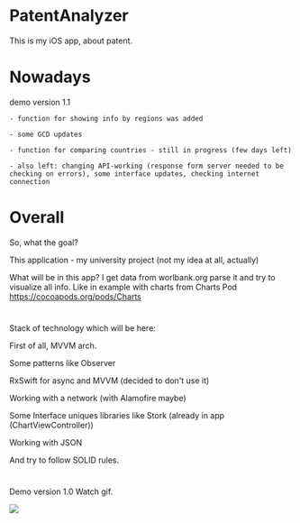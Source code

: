 # PatentAnalyzer
This is my  iOS app, about patent. 

# Nowadays
demo version 1.1 

    - function for showing info by regions was added
    
    - some GCD updates
    
    - function for comparing countries - still in progress (few days left)
    
    - also left: changing API-working (response form server needed to be checking on errors), some interface updates, checking internet connection

# Overall

So, what the goal?

This application - my university project (not my idea at all, actually)

What will be in this app?
I get data from worlbank.org parse it and try to visualize all info.
Like in example with charts from Charts Pod https://cocoapods.org/pods/Charts
#
Stack of technology which will be here:
  
  First of all, MVVM arch.
  
  Some patterns like Observer
  
  RxSwift for async and MVVM (decided to don't use it)
  
  Working with a network (with Alamofire maybe)
  
  Some Interface uniques libraries like Stork (already in app (ChartViewController))
  
  Working with JSON
  
  And try to follow SOLID rules.
#
  
Demo version 1.0 Watch gif.

![](PatentAnalyzer.gif)

